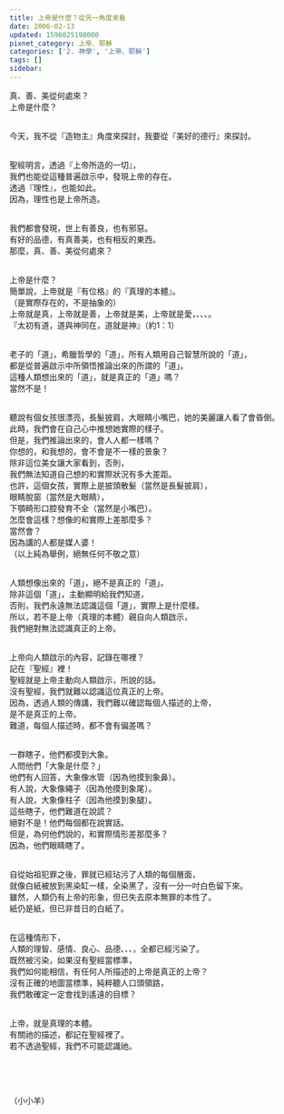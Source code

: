 ```yaml
---
title: 上帝是什麼？從另一角度來看
date: 2006-02-13
updated: 1596025198000
pixnet_category: 上帝、耶穌
categories: ['2. 神學', '上帝、耶穌']
tags: []
sidebar: 
---
```


<p>真、善、美從何處來？<br/>
上帝是什麼？</p>
<p><br/>
今天，我不從『造物主』角度來探討，我要從『美好的德行』來探討。</p>
<p><br/>
聖經明言，透過『上帝所造的一切』，<br/>
我們也能從這種普遍啟示中，發現上帝的存在。<br/>
透過『理性』，也能如此。<br/>
因為，理性也是上帝所造。</p>
<p><br/>
我們都會發現，世上有善良，也有邪惡。<br/>
有好的品德，有真善美，也有相反的東西。<br/>
那麼，真、善、美從何處來？</p>
<p><br/>
上帝是什麼？<br/>
簡單說，上帝就是『有位格』的『真理的本體』。<br/>
（是實際存在的，不是抽象的）<br/>
上帝就是真，上帝就是善，上帝就是美，上帝就是愛，、、、。<br/>
『太初有道，道與神同在，道就是神』（約1：1）</p>
<p><br/>
老子的「道」，希臘哲學的「道」，所有人類用自己智慧所說的「道」，<br/>
都是從普遍啟示中所領悟推論出來的所謂的「道」。<br/>
這種人類想出來的「道」，就是真正的「道」嗎？<br/>
當然不是！</p>
<p><br/>
聽說有個女孩很漂亮，長髮披肩，大眼睛小嘴巴，她的美麗讓人看了會昏倒。<br/>
此時，我們會在自己心中推想她實際的樣子。<br/>
但是，我們推論出來的，會人人都一樣嗎？<br/>
你想的，和我想的，會不會是不一樣的景象？<br/>
除非這位美女讓大家看到，否則，<br/>
我們無法知道自己想的和實際狀況有多大差距。<br/>
也許，這個女孩，實際上是披頭散髮（當然是長髮披肩），<br/>
眼睛脫窗（當然是大眼睛），<br/>
下顎畸形口腔發育不全（當然是小嘴巴）。<br/>
怎麼會這樣？想像的和實際上差那麼多？<br/>
當然會？<br/>
因為講的人都是媒人婆！<br/>
（以上純為舉例，絕無任何不敬之意）</p>
<p><br/>
人類想像出來的「道」，絕不是真正的「道」。<br/>
除非這個「道」，主動顯明給我們知道，<br/>
否則，我們永遠無法認識這個「道」，實際上是什麼樣。<br/>
所以，若不是上帝（真理的本體）親自向人類啟示，<br/>
我們絕對無法認識真正的上帝。</p>
<p><br/>
上帝向人類啟示的內容，記錄在哪裡？<br/>
記在『聖經』裡！<br/>
聖經就是上帝主動向人類啟示，所說的話。<br/>
沒有聖經，我們就難以認識這位真正的上帝。<br/>
因為，透過人類的傳講，我們難以確認每個人描述的上帝，<br/>
是不是真正的上帝。<br/>
難道，每個人描述時，都不會有偏差嗎？</p>
<p><br/>
一群瞎子，他們都摸到大象。<br/>
人問他們「大象是什麼？」<br/>
他們有人回答，大象像水管（因為他摸到象鼻）。<br/>
有人說，大象像繩子（因為他摸到象尾）。<br/>
有人說，大象像柱子（因為他摸到象腿）。<br/>
這些瞎子，他們難道在說謊？<br/>
絕對不是！他們每個都在說實話。<br/>
但是，為何他們說的，和實際情形差那麼多？<br/>
因為，他們眼睛瞎了。</p>
<p><br/>
自從始祖犯罪之後，罪就已經玷污了人類的每個層面，<br/>
就像白紙被放到黑染缸一樣，全染黑了，沒有一分一吋白色留下來。<br/>
雖然，人類仍有上帝的形象，但已失去原本無罪的本性了。<br/>
紙仍是紙，但已非昔日的白紙了。</p>
<p><br/>
在這種情形下，<br/>
人類的理智、感情、良心、品德、、、，全都已經污染了。<br/>
既然被污染，如果沒有聖經當標準，<br/>
我們如何能相信，有任何人所描述的上帝是真正的上帝？<br/>
沒有正確的地圖當標準，純粹聽人口頭領路，<br/>
我們敢確定一定會找到遙遠的目標？</p>
<p><br/>
上帝，就是真理的本體。<br/>
有關祂的描述，都記在聖經裡了。<br/>
若不透過聖經，我們不可能認識祂。</p>
<p> </p>
<p> </p>
<p>（小小羊）</p>
